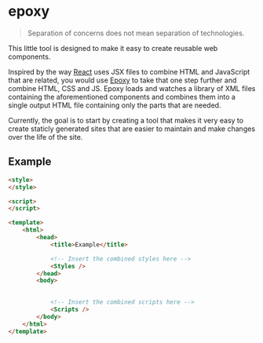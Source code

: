 # epoxy

> Separation of concerns does not mean separation of technologies.

This little tool is designed to make it easy to create reusable web components.

Inspired by the way [React](https://facebook.github.io/react/) uses JSX files to combine HTML and JavaScript that are related, you would use [Epoxy](https://github.com/nullcatalyst/epoxy) to take that one step further and combine HTML, CSS and JS. Epoxy loads and watches a library of XML files containing the aforementioned components and combines them into a single output HTML file containing only the parts that are needed.

Currently, the goal is to start by creating a tool that makes it very easy to create staticly generated sites that are easier to maintain and make changes over the life of the site.

## Example

```html
<style>
</style>

<script>
</script>

<template>
    <html>
        <head>
            <title>Example</title>

            <!-- Insert the combined styles here -->
            <Styles />
        </head>
        <body>

            
            <!-- Insert the combined scripts here -->
            <Scripts />
        </body>
    </html>
</template>
```